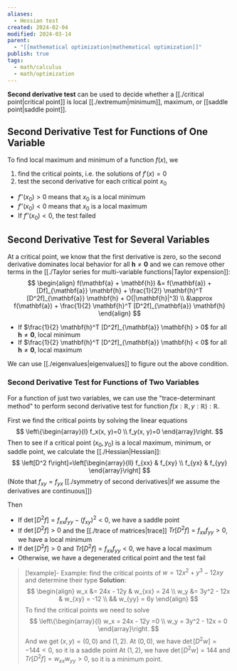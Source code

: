 ```yaml
---
aliases:
  - Hessian test
created: 2024-02-04
modified: 2024-03-14
parent:
  - "[[mathematical optimization|mathematical optimization]]"
publish: true
tags:
  - math/calculus
  - math/optimization
---
```

**Second derivative test** can be used to decide whether a [[./critical point|critical point]] is local [[./extremum|minimum]], maximum, or [[saddle point|saddle point]].

## Second Derivative Test for Functions of One Variable
To find local maximum and minimum of a function $f(x)$, we
1. find the critical points, i.e. the solutions of $f'(x) = 0$
2. test the second derivative for each critical point $x_0$
  - $f''(x_0) > 0$ means that $x_0$ is a local minimum
  - $f''(x_0) < 0$ means that $x_0$ is a local maximum
  - If $f''(x_0) < 0$, the test failed

## Second Derivative Test for Several Variables
At a critical point, we know that the first derivative is zero, so the second derivative dominates local behavior for all $\mathbf{h} \neq \mathbf{0}$ and we can remove other terms in the [[./Taylor series for multi-variable functions|Taylor expension]]:
$$
\begin{align}
f(\mathbf{a} + \mathbf{h}) &= f(\mathbf{a}) + [Df]_{\mathbf{a}} \mathbf{h} + \frac{1}{2!} \mathbf{h}^T [D^2f]_{\mathbf{a}} \mathbf{h} + O(|\mathbf{h}|^3)  \\
 &\approx f(\mathbf{a}) + \frac{1}{2} \mathbf{h}^T [D^2f]_{\mathbf{a}} \mathbf{h}
\end{align}
$$
- If $\frac{1}{2} \mathbf{h}^T [D^2f]_{\mathbf{a}} \mathbf{h} > 0$ for all $\mathbf{h} \neq \mathbf{0}$, local minimum
- If $\frac{1}{2} \mathbf{h}^T [D^2f]_{\mathbf{a}} \mathbf{h} < 0$ for all $\mathbf{h} \neq \mathbf{0}$, local maximum

We can use [[./eigenvalues|eigenvalues]] to figure out the above condition.

### Second Derivative Test for Functions of Two Variables
For a function of just two variables, we can use the "trace-determinant method" to perform second derivative test for function $f(x: \mathbb{R}, y: \mathbb{R}): \mathbb{R}$.

First we find the critical points by solving the linear equations
$$
\left\{\begin{array}{l}
f_x(x, y)=0 \\
f_y(x, y)=0
\end{array}\right.
$$
Then to see if a critical point $(x_0, y_0)$ is a local maximum, minimum, or saddle point, we calculate the [[./Hessian|Hessian]]:
$$
\left[D^2 f\right]=\left[\begin{array}{ll}
f_{xx} & f_{xy} \\
f_{yx} & f_{yy}
\end{array}\right]
$$
(Note that $f_{xy} = f_{yx}$ [[./symmetry of second derivatives|if we assume the derivatives are continuous]])

Then
- If $\det \left[D^2 f\right] = f_{xx}f_{yy} - (f_{xy})^2 < 0$, we have a saddle point
- If $\det \left[D^2 f\right] > 0$ and the [[./trace of matrices|trace]] $Tr \left[D^2 f\right] = f_{xx} f_{yy} > 0$, we have a local minimum
- If $\det \left[D^2 f\right] > 0$ and $Tr \left[D^2 f\right] = f_{xx} f_{yy} < 0$, we have a local maximum
- Otherwise, we have a degenerated critical point and the test fail

>[!example]- Example: find the critical points of $w = 12x^2 + y^3 - 12xy$ and determine their type
>**Solution**:
>$$
\begin{align}
w_x &= 24x - 12y & w_{xx} = 24 \\
w_y &= 3y^2 - 12x & w_{xy} = -12 \\
&& w_{yy} = 6y
\end{align}
>$$
> To find the critical points we need to solve
> $$
\left\{\begin{array}{l}
w_x = 24x - 12y =0 \\
w_y = 3y^2 - 12x = 0
\end{array}\right.
> $$
> And we get $(x, y) = (0, 0)$ and $(1, 2)$.
> At $(0, 0)$, we have $\det \left[D^2 w\right] = -144 < 0$, so it is a saddle point
> At $(1, 2)$, we have $\det \left[D^2 w\right] = 144$ and $Tr \left[D^2 f\right] = w_{xx} w_{yy} > 0$, so it is a minimum point.